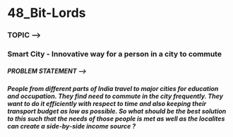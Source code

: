 # 48_Bit-Lords
### TOPIC --> 
### Smart City - Innovative way for a person in a city to commute

##### PROBLEM STATEMENT --> 
##### People from different parts of India travel to major cities for education and occupation. They find need to commute in the city frequently. They want to do it efficiently with respect to time and also keeping their transport budget as low as possible. So what should be the best solution to this such that the needs of those people is met as well as the localites can create a side-by-side income source ?
